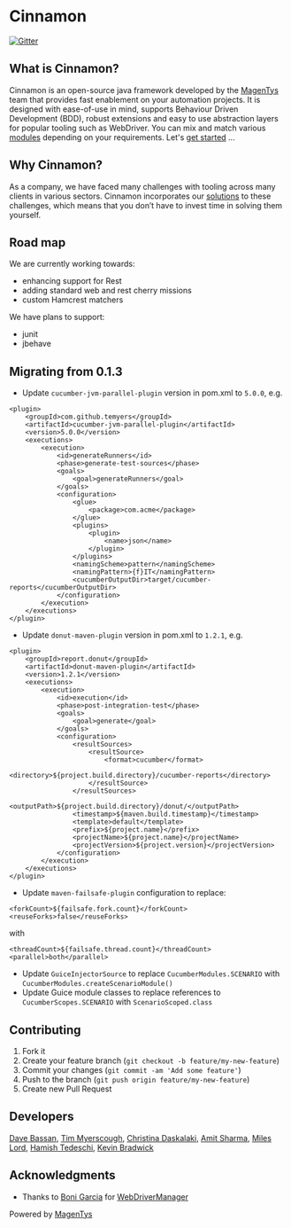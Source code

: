 # Cinnamon

[![Gitter](https://badges.gitter.im/MagenTys/cinnamon.svg)](https://gitter.im/MagenTys/cinnamon?utm_source=badge&utm_medium=badge&utm_campaign=pr-badge&utm_content=badge)

## What is Cinnamon?
Cinnamon is an open-source java framework developed by the [MagenTys](http://magentys.io) team that provides fast enablement on your automation projects.
It is designed with ease-of-use in mind, supports Behaviour Driven Development (BDD), robust extensions and easy to use abstraction layers for popular
tooling such as WebDriver. You can mix and match various [modules](https://github.com/MagenTys/cinnamon/wiki/Cinnamon-modules) depending on your requirements. Let's [get started](https://github.com/MagenTys/cinnamon/wiki/Getting-started) ...

## Why Cinnamon?
As a company, we have faced many challenges with tooling across many clients in various sectors. Cinnamon incorporates our [solutions](https://github.com/MagenTys/cinnamon/wiki/What-does-it-solve%3F)
to these challenges, which means that you don’t have to invest time in solving them yourself.


## Road map

We are currently working towards:
* enhancing support for Rest
* adding standard web and rest cherry missions
* custom Hamcrest matchers

We have plans to support:
* junit
* jbehave

## Migrating from 0.1.3

* Update `cucumber-jvm-parallel-plugin` version in pom.xml to `5.0.0`, e.g.
```
<plugin>
    <groupId>com.github.temyers</groupId>
    <artifactId>cucumber-jvm-parallel-plugin</artifactId>
    <version>5.0.0</version>
    <executions>
        <execution>
            <id>generateRunners</id>
            <phase>generate-test-sources</phase>
            <goals>
                <goal>generateRunners</goal>
            </goals>
            <configuration>
                <glue>
                    <package>com.acme</package>
                </glue>
                <plugins>
                    <plugin>
                        <name>json</name>
                    </plugin>
                </plugins>
                <namingScheme>pattern</namingScheme>
                <namingPattern>{f}IT</namingPattern>
                <cucumberOutputDir>target/cucumber-reports</cucumberOutputDir>
            </configuration>
        </execution>
    </executions>
</plugin>
```
* Update `donut-maven-plugin` version in pom.xml to `1.2.1`, e.g.
```
<plugin>
    <groupId>report.donut</groupId>
    <artifactId>donut-maven-plugin</artifactId>
    <version>1.2.1</version>
    <executions>
        <execution>
            <id>execution</id>
            <phase>post-integration-test</phase>
            <goals>
                <goal>generate</goal>
            </goals>
            <configuration>
                <resultSources>
                    <resultSource>
                        <format>cucumber</format>
                        <directory>${project.build.directory}/cucumber-reports</directory>
                    </resultSource>
                </resultSources>
                <outputPath>${project.build.directory}/donut/</outputPath>
                <timestamp>${maven.build.timestamp}</timestamp>
                <template>default</template>
                <prefix>${project.name}</prefix>
                <projectName>${project.name}</projectName>
                <projectVersion>${project.version}</projectVersion>
            </configuration>
        </execution>
    </executions>
</plugin>
```
* Update `maven-failsafe-plugin` configuration to replace:
```
<forkCount>${failsafe.fork.count}</forkCount>
<reuseForks>false</reuseForks>
```

with

```
<threadCount>${failsafe.thread.count}</threadCount>
<parallel>both</parallel>
```
* Update `GuiceInjectorSource` to replace `CucumberModules.SCENARIO` with `CucumberModules.createScenarioModule()`
* Update Guice module classes to replace references to `CucumberScopes.SCENARIO` with `ScenarioScoped.class`

## Contributing

1. Fork it
2. Create your feature branch (`git checkout -b feature/my-new-feature`)
3. Commit your changes (`git commit -am 'Add some feature'`)
4. Push to the branch (`git push origin feature/my-new-feature`)
5. Create new Pull Request

## Developers
 [Dave Bassan](https://github.com/davebassan), [Tim Myerscough](https://github.com/temyers), [Christina Daskalaki](https://github.com/chdask), [Amit Sharma](https://github.com/amitsha), [Miles Lord](https://github.com/mplord), [Hamish Tedeschi](https://github.com/MagenTysHamo), [Kevin Bradwick](https://github.com/kevbradwick)

## Acknowledgments

* Thanks to [Boni Garcia](http://bonigarcia.github.io/) for [WebDriverManager](https://github.com/bonigarcia/webdrivermanager)

Powered by [MagenTys](http://magentys.io)

